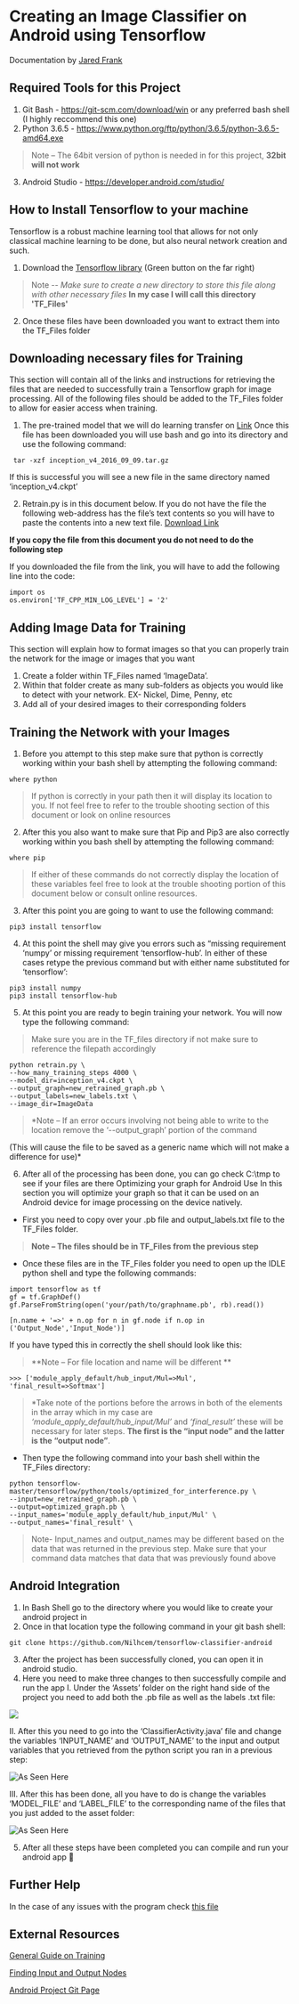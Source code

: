 # Creating an Image Classifier on Android using Tensorflow 

Documentation by [Jared Frank](https://github.com/jfrank1120)

## Required Tools for this Project
1.	Git Bash - https://git-scm.com/download/win or any preferred bash shell (I highly reccommend this one)
2.	Python 3.6.5 - https://www.python.org/ftp/python/3.6.5/python-3.6.5-amd64.exe
> Note – The 64bit version of python is needed in for this project, **32bit will not work**
3.	Android Studio - https://developer.android.com/studio/



## How to Install Tensorflow to your machine
Tensorflow is a robust machine learning tool that allows for not only classical machine learning to be done, but also neural network creation and such.
1.	Download the [Tensorflow library](https://github.com/tensorflow/tensorflow) (Green button on the far right) 

> Note -- *Make sure to create a new directory to store this file along with other necessary files*
**In my case I will call this directory 'TF_Files'**
2.	Once these files have been downloaded you want to extract them into the TF_Files folder



## Downloading necessary files for Training
This section will contain all of the links and instructions for retrieving the files that are needed to successfully train a Tensorflow graph for image processing. All of the following files should be added to the TF_Files folder to allow for easier access when training.
1.	The pre-trained model that we will do learning transfer on [Link](http://download.tensorflow.org/models/inception_v4_2016_09_09.tar.gz)
Once this file has been downloaded you will use bash and go into its directory and use the following command:
```
 tar -xzf inception_v4_2016_09_09.tar.gz
```


If this is successful you will see a new file in the same directory named ‘inception_v4.ckpt’

2.	Retrain.py is in this document below. If you do not have the file the following web-address has the file’s text contents so you will have to paste the contents into a new text file. [Download Link](https://github.com/tensorflow/hub/blob/master/examples/image_retraining/retrain.py)

**If you copy the file from this document you do not need to do the following step**


If you downloaded the file from the link, you will have to add the following line into the code: 
```
import os
os.environ['TF_CPP_MIN_LOG_LEVEL'] = '2'
```



## Adding Image Data for Training
This section will explain how to format images so that you can properly train the network for the image or images that you want
1.	Create a folder within TF_Files named ‘ImageData’.
2.	Within that folder create as many sub-folders as objects you would like to detect with your network. EX- Nickel, Dime, Penny, etc
3.	Add all of your desired images to their corresponding folders 



## Training the Network with your Images
1.	Before you attempt to this step make sure that python is correctly working within your bash shell by attempting the following command:
```
where python
```
> If python is correctly in your path then it will display its location to you. If not feel free to refer to the trouble shooting section of this document or look on online resources


2.	After this you also want to make sure that Pip and Pip3 are also correctly working within you bash shell by attempting the following command:
```
where pip
```
> If either of these commands do not correctly display the location of these variables feel free to look at the trouble shooting portion of this document below or consult online resources.

3.	After this point you are going to want to use the following command:
```
pip3 install tensorflow
```


4.	At this point the shell may give you errors such as “missing requirement ‘numpy’ or missing requirement ‘tensorflow-hub’. In either of these cases retype the previous command but with either name substituted for ‘tensorflow’: 
 ```
 pip3 install numpy
 pip3 install tensorflow-hub
 ```
 
 
5.	At this point you are ready to begin training your network. You will now type the following command:
 > Make sure you are in the TF_files directory if not make sure to reference the filepath accordingly
 ```
 python retrain.py \
 --how_many_training_steps 4000 \
 --model_dir=inception_v4.ckpt \
 --output_graph=new_retrained_graph.pb \
 --output_labels=new_labels.txt \
 --image_dir=ImageData
 ```
 > *Note – If an error occurs involving not being able to write to the location remove the ‘--output_graph’ portion of the command
 
(This will cause the file to be saved as a generic name which will not make a difference for use)*



6.	After all of the processing has been done, you can go check C:\tmp to see if your files are there
Optimizing your graph for Android Use
In this section you will optimize your graph so that it can be used on an Android device for image processing on the device natively.
 - First you need to copy over your .pb file and output_labels.txt file to the TF_Files folder. 
> **Note – The files should be in TF_Files from the previous step**
 - Once these files are in the TF_Files folder you need to open up the IDLE python shell and type the following commands:
```
import tensorflow as tf
gf = tf.GraphDef()
gf.ParseFromString(open('your/path/to/graphname.pb', rb).read())
```
```
[n.name + '=>' + n.op for n in gf.node if n.op in ('Output_Node','Input_Node')]
```


If you have typed this in correctly the shell should look like this:
> **Note – For file location and name will be different **
```
>>> ['module_apply_default/hub_input/Mul=>Mul', 'final_result=>Softmax']
```
> *Take note of the portions before the arrows in both of the elements in the array which in my case are *‘module_apply_default/hub_input/Mul’* and *‘final_result’* these will be necessary for later steps. **The first is the “input node” and the latter is the “output node”**.


 - Then type the following command into your bash shell within the TF_Files directory:
```
python tensorflow-master/tensorflow/python/tools/optimized_for_interference.py \
--input=new_retrained_graph.pb \
--output=optimized_graph.pb \
--input_names='module_apply_default/hub_input/Mul' \
--output_names='final_result' \
```
> Note- Input_names and output_names may be different based on the data that was returned in the previous step. Make sure that your command data matches that data that was previously found above



## Android Integration
1.	In Bash Shell go to the directory where you would like to create your android project in
2.	Once in that location type the following command in your git bash shell:
```
git clone https://github.com/Nilhcem/tensorflow-classifier-android
```


3.	After the project has been successfully cloned, you can open it in android studio.
4.	Here you need to make three changes to then successfully compile and run the app
I.	Under the ‘Assets’ folder on the right hand side of the project you need to add both the .pb file as well as the labels .txt file:

![](./gistImg1.png)

II.	After this you need to go into the ‘ClassifierActivity.java’ file and change the variables ‘INPUT_NAME’ and ‘OUTPUT_NAME’ to the input and output variables that you retrieved from the python script you ran in a previous step:

![As Seen Here](./gistImg2.png)
 
III.	After this has been done, all you have to do is change the variables ‘MODEL_FILE’ and ‘LABEL_FILE’ to the corresponding name of the files that you just added to the asset folder:

![As Seen Here](./gistImg3.png)
 
5.  After all these steps have been completed you can compile and run your android app 


## Further Help
In the case of any issues with the program check [this file](./Trouble-Shooting.md)

## External Resources 
[General Guide on Training](http://nilhcem.com/android/custom-tensorflow-classifier)

[Finding Input and Output Nodes](https://stackoverflow.com/questions/43517959/given-a-tensor-flow-model-graph-how-to-find-the-input-node-and-output-node-name)

[Android Project Git Page](https://github.com/Nilhcem/tensorflow-classifier-android)
